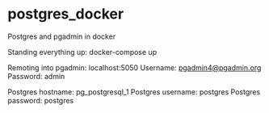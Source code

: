 # postgres_docker
Postgres and pgadmin in docker

Standing everything up: docker-compose up

Remoting into pgadmin: localhost:5050
Username: pgadmin4@pgadmin.org
Password: admin

Postgres hostname: pg_postgresql_1
Postgres username: postgres
Postgres password: postgres
